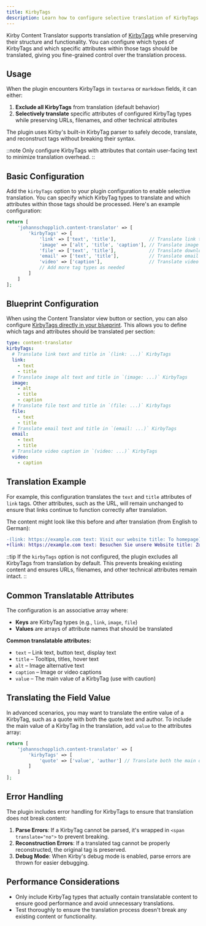 ```yaml
---
title: KirbyTags
description: Learn how to configure selective translation of KirbyTags attributes in your content.
---
```


Kirby Content Translator supports translation of [KirbyTags](https://getkirby.com/docs/reference/plugins/extensions/kirbytags) while preserving their structure and functionality. You can configure which types of KirbyTags and which specific attributes within those tags should be translated, giving you fine-grained control over the translation process.

## Usage

When the plugin encounters KirbyTags in `textarea` or `markdown` fields, it can either:

1. **Exclude all KirbyTags** from translation (default behavior)
2. **Selectively translate** specific attributes of configured KirbyTag types while preserving URLs, filenames, and other technical attributes

The plugin uses Kirby's built-in KirbyTag parser to safely decode, translate, and reconstruct tags without breaking their syntax.

::note
Only configure KirbyTags with attributes that contain user-facing text to minimize translation overhead.
::

## Basic Configuration

Add the `kirbyTags` option to your plugin configuration to enable selective translation. You can specify which KirbyTag types to translate and which attributes within those tags should be processed. Here's an example configuration:

```php [config.php]
return [
    'johannschopplich.content-translator' => [
        'kirbyTags' => [
            'link' => ['text', 'title'],            // Translate link text and title
            'image' => ['alt', 'title', 'caption'], // Translate image descriptions
            'file' => ['text', 'title'],            // Translate download link text
            'email' => ['text', 'title'],           // Translate email link text
            'video' => ['caption'],                 // Translate video captions
            // Add more tag types as needed
        ]
    ]
];
```

## Blueprint Configuration

When using the Content Translator view button or section, you can also configure [KirbyTags directly in your blueprint](/docs/content-translator/configuration/local). This allows you to define which tags and attributes should be translated per section:

```yaml [sections/content-translator.yml]
type: content-translator
kirbyTags:
  # Translate link text and title in `(link: ...)` KirbyTags
  link:
    - text
    - title
  # Translate image alt text and title in `(image: ...)` KirbyTags
  image:
    - alt
    - title
    - caption
  # Translate file text and title in `(file: ...)` KirbyTags
  file:
    - text
    - title
  # Translate email text and title in `(email: ...)` KirbyTags
  email:
    - text
    - title
  # Translate video caption in `(video: ...)` KirbyTags
  video:
    - caption
```

## Translation Example

For example, this configuration translates the `text` and `title` attributes of `link` tags. Other attributes, such as the URL, will remain unchanged to ensure that links continue to function correctly after translation.

The content might look like this before and after translation (from English to German):

```diff
-(link: https://example.com text: Visit our website title: To homepage)
+(link: https://example.com text: Besuchen Sie unsere Website title: Zur Startseite)
```

::tip
If the `kirbyTags` option is not configured, the plugin excludes all KirbyTags from translation by default. This prevents breaking existing content and ensures URLs, filenames, and other technical attributes remain intact.
::

## Common Translatable Attributes

The configuration is an associative array where:

- **Keys** are KirbyTag types (e.g., `link`, `image`, `file`)
- **Values** are arrays of attribute names that should be translated

**Common translatable attributes:**

- `text` – Link text, button text, display text
- `title` – Tooltips, titles, hover text
- `alt` – Image alternative text
- `caption` – Image or video captions
- `value` – The main value of a KirbyTag (use with caution)

## Translating the Field Value

In advanced scenarios, you may want to translate the entire value of a KirbyTag, such as a quote with both the quote text and author. To include the main value of a KirbyTag in the translation, add `value` to the attributes array:

```php [config.php]
return [
    'johannschopplich.content-translator' => [
        'kirbyTags' => [
            'quote' => ['value', 'author'] // Translate both the main quote and author
        ]
    ]
];
```

## Error Handling

The plugin includes error handling for KirbyTags to ensure that translation does not break content:

1. **Parse Errors**: If a KirbyTag cannot be parsed, it's wrapped in `<span translate="no">` to prevent breaking.
2. **Reconstruction Errors**: If a translated tag cannot be properly reconstructed, the original tag is preserved.
3. **Debug Mode**: When Kirby's debug mode is enabled, parse errors are thrown for easier debugging.

## Performance Considerations

- Only include KirbyTag types that actually contain translatable content to ensure good performance and avoid unnecessary translations.
- Test thoroughly to ensure the translation process doesn't break any existing content or functionality.

